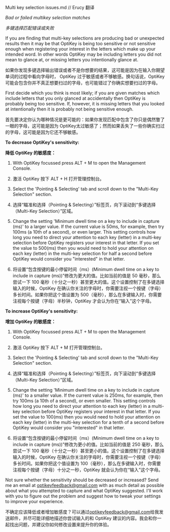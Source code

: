 Multi key selection issues.md // Erucy 翻译

*Bad or failed multikey selection matches*

*多键选择匹配错误或失败*

If you are finding that multi-key selections are producing bad or unexpected results then it may be that OptiKey is being too sensitive or not sensitive enough when registering your interest in the letters which make up your intended word. In other words OptiKey may be including letters you did not mean to glance at, or missing letters you intentionally glance at.

如果你发现多键选择输出错误或者不是你想要的结果，这可能是因为在输入你期望单词的过程中看向字母时， OptiKey 过于敏感或者不够敏感。换句话说，OptiKey 可能会包含你并不真正想要扫过的字母，也可能错过了你确实想要扫过的字母。

First decide which you think is most likely; if you are given matches which include letters that you only glanced at accidentally then OptiKey is probably being too sensitive. If, however, it is missing letters that you looked at intentionally then it is probably not being sensitive enough.

首先要决定你认为哪种情况是更可能的：如果你发现匹配中包含了你只是偶然瞥了一眼的字母，这可能是因为 OptiKey太过敏感了；然而如果丢失了一些你确实扫过的字母，这可能是因为它还不够敏感。

**To decrease OptiKey's sensitivity:**

**降低 OptiKey 的敏感度：**

1. With OptiKey focussed press ALT + M to open the Management Console.

1. 激活 OptiKey 按下 ALT + H 打开管理控制台。

2. Select the 'Pointing & Selecting' tab and scroll down to the "Multi-Key Selection" section.

2. 选择“瞄准和选择（Pointing & Selecting）”标签页，向下滚动到“多键选择（Multi-Key Selection）”区域。

3. Change the setting 'Minimum dwell time on a key to include in capture (ms)' to a larger value. If the current value is 50ms, for example, then try 100ms (a 10th of a second), or even larger. This setting controls how long you need to direct your attention to each key (letter) in a multi-key selection before OptiKey registers your interest in that letter. If you set the value to 500(ms) then you would need to hold your attention on each key (letter) in the multi-key selection for half a second before OptiKey would consider you "interested" in that letter.

3. 将设置“包含按键的最小停留时间（ms）(Minimum dwell time on a key to include in capture (ms))”修改为更大的值。比如当前的值是 50 毫秒，那么尝试一下 100 毫秒（十分之一秒）甚至更大的值。这个设置控制了在多键选择输入的时候，OptiKey 在确认你关注的字母时，你需要注视一个按键（字母）多长时间。如果你把这个值设置为 500（毫秒），那么在多键输入时，你需要注视每个按键（字母）半秒钟，OptiKey 才会认为你在“输入”这个字母。

**To increase OptiKey's sensitivity:**

**增加 OptiKey 的敏感度：**

1. With OptiKey focussed press ALT + M to open the Management Console.

1. 激活 OptiKey 按下 ALT + M 打开管理控制台。

2. Select the 'Pointing & Selecting' tab and scroll down to the "Multi-Key Selection" section.

2. 选择“瞄准和选择（Pointing & Selecting）”标签页，向下滚动到“多键选择（Multi-Key Selection）”区域。

3. Change the setting 'Minimum dwell time on a key to include in capture (ms)' to a smaller value. If the current value is 250ms, for example, then try 100ms (a 10th of a second), or even smaller. This setting controls how long you need to direct your attention to each key (letter) in a multi-key selection before OptiKey registers your interest in that letter. If you set the value to 100(ms) then you would need to hold your attention on each key (letter) in the multi-key selection for a tenth of a second before OptiKey would consider you "interested" in that letter.

3. 将设置“包含按键的最小停留时间（ms）(Minimum dwell time on a key to include in capture (ms))”修改为更小的值。比如当前的值是 250 毫秒，那么尝试一下 100 毫秒（十分之一秒）甚至更小的值。这个设置控制了在多键选择输入的时候，OptiKey 在确认你关注的字母时，你需要注视一个按键（字母）多长时间。如果你把这个值设置为 100（毫秒），那么在多键输入时，你需要注视每个按键（字母）十分之一秒，OptiKey 就会认为你在“输入”这个字母。

Not sure whether the sensitivity should be decreased or increased? Send me an email at optikeyfeedback@gmail.com with as much detail as possible about what you attempted to capture and what OptiKey suggested. I'll work with you to figure out the problem and suggest how to tweak your settings to improve your experience.

不确定应该降低或者增加敏感度？可以通过[optikeyfeedback@gmail.com](mailto:optikeyfeedback@gmail.com)给我发送邮件，并尽可能详细地描述你尝试输入的和 OptiKey 建议的内容。我会和你一起找出问题，并建议你如何修改设置来提升你的体验。